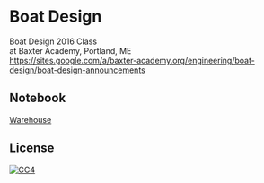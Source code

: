 Boat Design
===========

Boat Design 2016 Class  
at Baxter Academy, Portland, ME  
https://sites.google.com/a/baxter-academy.org/engineering/boat-design/boat-design-announcements  

## Notebook 
[Warehouse](https://drive.google.com/drive/u/2/folders/0B6pCZIXNxHlYX2xLRFRzLXQtd0k)

## License
[![CC4](https://licensebuttons.net/l/by-nc-sa/4.0/88x31.png)](http://creativecommons.org/licenses/by-nc-sa/4.0/)
